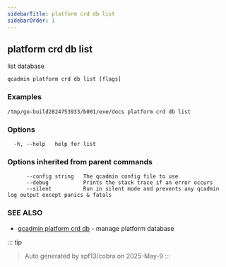 ```yaml
---
sidebarTitle: platform crd db list
sidebarOrder: 1
---
```


## platform crd db list

list database

```
qcadmin platform crd db list [flags]
```

### Examples

```
/tmp/go-build2824753933/b001/exe/docs platform crd db list
```

### Options

```
  -h, --help   help for list
```

### Options inherited from parent commands

```
      --config string   The qcadmin config file to use
      --debug           Prints the stack trace if an error occurs
      --silent          Run in silent mode and prevents any qcadmin log output except panics & fatals
```

### SEE ALSO

* [qcadmin platform crd db](platform_crd_db.md)	 - manage platform database

::: tip
>Auto generated by spf13/cobra on 2025-May-9
:::